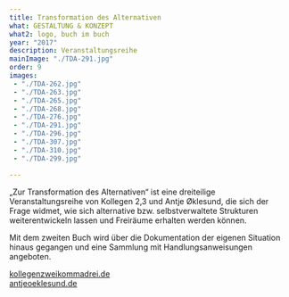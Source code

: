 ```yaml
---
title: Transformation des Alternativen
what: GESTALTUNG & KONZEPT
what2: logo, buch im buch
year: "2017"
description: Veranstaltungsreihe
mainImage: "./TDA-291.jpg"
order: 9
images:
 - "./TDA-262.jpg"
 - "./TDA-263.jpg"
 - "./TDA-265.jpg"
 - "./TDA-268.jpg"
 - "./TDA-276.jpg"
 - "./TDA-291.jpg"
 - "./TDA-296.jpg"
 - "./TDA-307.jpg"
 - "./TDA-310.jpg"
 - "./TDA-299.jpg"

---
```


„Zur Transformation des Alternativen“ ist eine dreiteilige Veranstaltungsreihe von Kollegen 2,3 und Antje Øklesund, die sich der Frage widmet, wie sich alternative bzw. selbstverwaltete Strukturen weiterentwickeln lassen und Freiräume erhalten werden können.

Mit dem zweiten Buch wird über die Dokumentation der eigenen Situation hinaus gegangen und eine Sammlung mit Handlungsanweisungen angeboten.

[kollegenzweikommadrei.de](http://www.kollegenzweikommadrei.de/)  
[antjeoeklesund.de](http://www.antjeoeklesund.de/)
